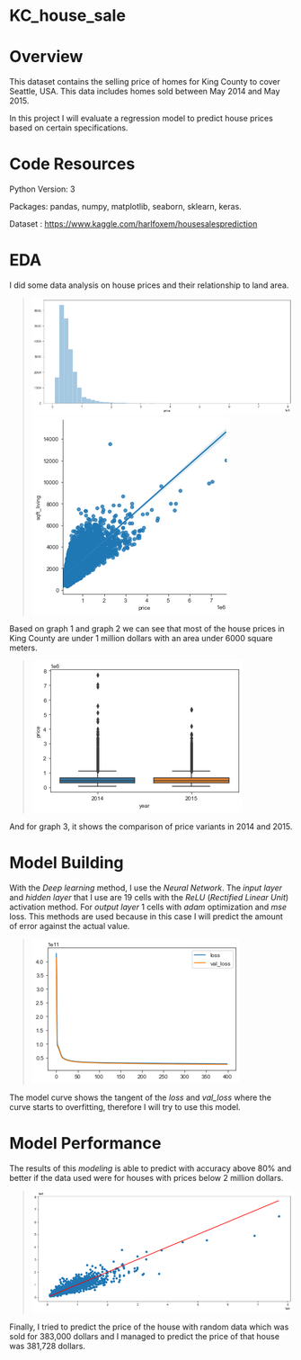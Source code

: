 # KC_house_sale

# Overview
This dataset contains the selling price of homes for King County to cover Seattle, USA. This data includes homes sold between May 2014 and May 2015.

In this project I will evaluate a regression model to predict house prices based on certain specifications.

# Code Resources

Python Version: 3

Packages: pandas, numpy, matplotlib, seaborn, sklearn, keras.

Dataset : https://www.kaggle.com/harlfoxem/housesalesprediction

# EDA

I did some data analysis on house prices and their relationship to land area.

>![Harga Rumah](/harga_rumah.png)
>![Harga Rumah Luas](/luas_harga.png)

Based on graph 1 and graph 2 we can see that most of the house prices in King County are under 1 million dollars with an area under 6000 square meters.

>![Harga Tahun](/harga_tahunan.png)

And for graph 3, it shows the comparison of price variants in 2014 and 2015.

# Model Building
With the _Deep learning_ method, I use the _Neural Network_. The _input layer_ and _hidden layer_ that I use are 19 cells with the _ReLU_ (_Rectified Linear Unit_) activation method. For _output layer_ 1 cells with _adam_ optimization and _mse_ loss. This methods are used because in this case I will predict the amount of error against the actual value.

>![model](/model.png)

The model curve shows the tangent of the _loss_ and _val_loss_ where the curve starts to overfitting, therefore I will try to use this model.
# Model Performance

The results of this _modeling_ is able to predict with accuracy above 80% and better if the data used were for houses with prices below 2 million dollars.

>![model](/prediksi_harga.png)

Finally, I tried to predict the price of the house with random data which was sold for 383,000 dollars and I managed to predict the price of that house was 381,728 dollars.
